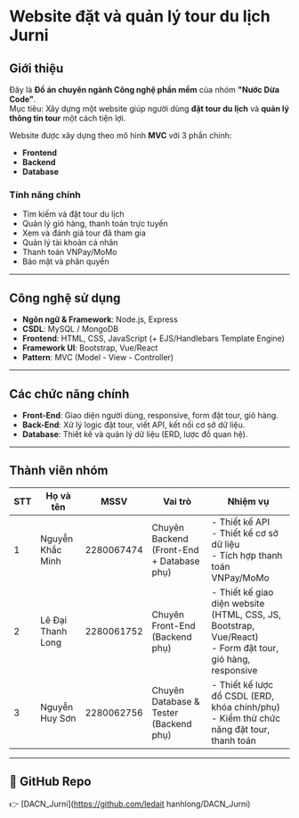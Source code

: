 #  Website đặt và quản lý tour du lịch **Jurni**

##  Giới thiệu
Đây là **Đồ án chuyên ngành Công nghệ phần mềm** của nhóm **"Nước Dừa Code"**.  
Mục tiêu: Xây dựng một website giúp người dùng **đặt tour du lịch** và **quản lý thông tin tour** một cách tiện lợi.  

Website được xây dựng theo mô hình **MVC** với 3 phần chính:  
- **Frontend**  
- **Backend**  
- **Database**

###  Tính năng chính
- Tìm kiếm và đặt tour du lịch  
- Quản lý giỏ hàng, thanh toán trực tuyến  
- Xem và đánh giá tour đã tham gia  
- Quản lý tài khoản cá nhân  
- Thanh toán VNPay/MoMo  
- Bảo mật và phân quyền  

---

##  Công nghệ sử dụng
- **Ngôn ngữ & Framework**: Node.js, Express  
- **CSDL**: MySQL / MongoDB  
- **Frontend**: HTML, CSS, JavaScript (+ EJS/Handlebars Template Engine)  
- **Framework UI**: Bootstrap, Vue/React  
- **Pattern**: MVC (Model - View - Controller)  

---

##  Các chức năng chính
- **Front-End**: Giao diện người dùng, responsive, form đặt tour, giỏ hàng.  
- **Back-End**: Xử lý logic đặt tour, viết API, kết nối cơ sở dữ liệu.  
- **Database**: Thiết kế và quản lý dữ liệu (ERD, lược đồ quan hệ).  

---

##  Thành viên nhóm
| STT | Họ và tên | MSSV | Vai trò | Nhiệm vụ |
|-----|-----------|------|---------|----------|
| 1 | Nguyễn Khắc Minh | 2280067474 | Chuyên Backend (Front-End + Database phụ) | - Thiết kế API<br>- Thiết kế cơ sở dữ liệu<br>- Tích hợp thanh toán VNPay/MoMo |
| 2 | Lê Đại Thanh Long | 2280061752 | Chuyên Front-End (Backend phụ) | - Thiết kế giao diện website (HTML, CSS, JS, Bootstrap, Vue/React)<br>- Form đặt tour, giỏ hàng, responsive |
| 3 | Nguyễn Huy Sơn | 2280062756 | Chuyên Database & Tester (Backend phụ) | - Thiết kế lược đồ CSDL (ERD, khóa chính/phụ)<br>- Kiểm thử chức năng đặt tour, thanh toán |

---

## 📎 GitHub Repo
👉 [DACN_Jurni](https://github.com/ledait hanhlong/DACN_Jurni)
